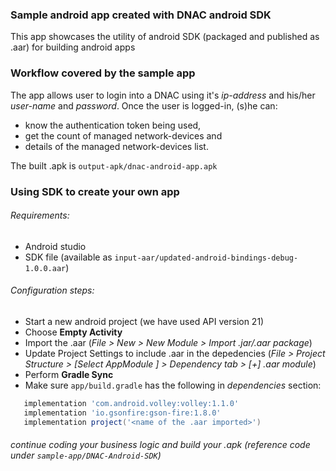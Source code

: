 ### Sample android app created with DNAC android SDK
This app showcases the utility of android SDK (packaged and published as .aar) for building android apps

### Workflow covered by the sample app
The app allows user to login into a DNAC using it's *ip-address* and his/her *user-name* and *password*. Once the user is logged-in, (s)he can:
  * know the authentication token being used,
  * get the count of managed network-devices and
  * details of the managed network-devices list.

The built .apk is `output-apk/dnac-android-app.apk`

### Using SDK to create your own app
###### Requirements:
  * Android studio
  * SDK file (available as `input-aar/updated-android-bindings-debug-1.0.0.aar`)

###### Configuration steps:
  * Start a new android project (we have used API version 21)
  * Choose **Empty Activity**
  * Import the .aar (*File > New > New Module >  Import .jar/.aar package*)
  * Update Project Settings to include .aar in the depedencies (*File > Project Structure > [Select AppModule ] > Dependency tab > [+] .aar module*)
  * Perform **Gradle Sync**
  * Make sure `app/build.gradle` has the following in *dependencies* section:
   ```gradle
      implementation 'com.android.volley:volley:1.1.0'
      implementation 'io.gsonfire:gson-fire:1.8.0'
      implementation project('<name of the .aar imported>')
  ```

###### *continue coding your business logic and build your .apk* (reference code under `sample-app/DNAC-Android-SDK`)

